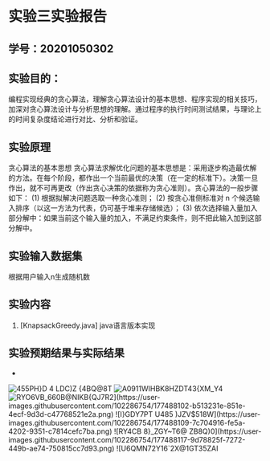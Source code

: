 # 实验三实验报告

## 学号：20201050302


## 实验目的：

编程实现经典的贪心算法，理解贪心算法设计的基本思想、程序实现的相关技巧，加深对贪心算法设计与分析思想的理解。通过程序的执行时间测试结果，与理论上的时间复杂度结论进行对比、分析和验证。

## 实验原理

 贪心算法的基本思想
贪心算法求解优化问题的基本思想是：采用逐步构造最优解的方法。在每个阶段，都作出一个当前最优的决策（在一定的标准下）。决策一旦作出，就不可再更改（作出贪心决策的依据称为贪心准则）。贪心算法的一般步骤如下：
(1) 根据拟解决问题选取一种贪心准则；
(2) 按贪心准侧标准对 n 个候选输入排序（以这一方法为代表，仍可基于堆来存储候选）；
(3) 依次选择输入量加入部分解中：如果当前这个输入量的加入，不满足约束条件，则不把此输入加到这部分解中。


## 实验输入数据集

根据用户输入n生成随机数


## 实验内容

1.  [KnapsackGreedy.java] java语言版本实现


## 实验预期结果与实际结果
+ 
![455PH}D 4 LDC)Z {4BQ@8T](https://user-images.githubusercontent.com/102286754/177488055-e1339c8c-aeac-484f-9bbf-cc297f12cb76.png)
![A0911WIHBK8HZDT43{XM_Y4](https://user-images.githubusercontent.com/102286754/177488094-cd3825f6-e579-4573-a6be-e55d6239b742.png)
![R`YO6VB_660B@NIKB{QJ7R2](https://user-images.githubusercontent.com/102286754/177488102-b513231e-851e-4ecf-9d3d-c47768521e2a.png)
![I}GDY7PT U485 )JZV$518W](https://user-images.githubusercontent.com/102286754/177488109-7c704916-fe5a-4202-9351-c7814cefc7ba.png)
![RY4CB 8}_ZGY~T6@ ZB8Q)0](https://user-images.githubusercontent.com/102286754/177488117-9d78825f-7272-449b-ae74-750815cc7d93.png)
![U6QM`N72Y16`2X@1GT35ZAI](https://user-images.githubusercontent.com/102286754/177488128-8b9df889-7057-41a2-a55e-94373f396723.png)
